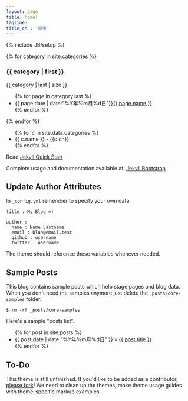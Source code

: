 ```yaml
---
layout: page
title: home!
tagline:
title_cn : '首页'
---
```

{% include JB/setup %}

{% for category in site.categories %}
<h3>{{ category | first }}</h3>
<span>{{ category | last | size }}</span>
<ul class="category-list">
    {% for page in category.last %}
        <li>{{ page.date | date:"%Y年%m月%d日"}}<a href="{{ page.url }}">{{ page.name }}</a></li>
    {% endfor %}
</ul>
{% endfor %}



<ul class="category-list">
{% for c in site.data.categories %}
  <li>
      {{ c.name }} - {{c.cn}}
    </a>
  </li>
{% endfor %}
</ul>

Read [Jekyll Quick Start](http://jekyllbootstrap.com/usage/jekyll-quick-start.html)

Complete usage and documentation available at: [Jekyll Bootstrap](http://jekyllbootstrap.com)

## Update Author Attributes

In `_config.yml` remember to specify your own data:
    
    title : My Blog =)
    
    author :
      name : Name Lastname
      email : blah@email.test
      github : username
      twitter : username

The theme should reference these variables whenever needed.
    
## Sample Posts

This blog contains sample posts which help stage pages and blog data.
When you don't need the samples anymore just delete the `_posts/core-samples` folder.

    $ rm -rf _posts/core-samples

Here's a sample "posts list".

<ul class="posts">
  {% for post in site.posts %}
    <li><span>{{ post.date | date:"%Y年%m月%d日" }}</span> &raquo; <a href="{{ BASE_PATH }}{{ post.url }}">{{ post.title }}</a></li>
  {% endfor %}
</ul>

## To-Do

This theme is still unfinished. If you'd like to be added as a contributor, [please fork](http://github.com/plusjade/jekyll-bootstrap)!
We need to clean up the themes, make theme usage guides with theme-specific markup examples.


